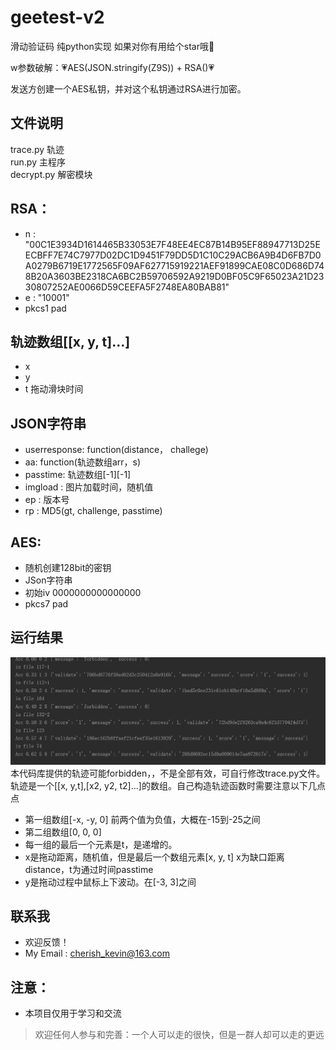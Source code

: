 # geetest-v2
滑动验证码 纯python实现 如果对你有用给个star哦🌟


w参数破解：💗AES(JSON.stringify(Z9S)) + RSA()💗

    

发送方创建一个AES私钥，并对这个私钥通过RSA进行加密。  
## 文件说明
trace.py 轨迹  
run.py 主程序  
decrypt.py 解密模块


## **RSA**：
- n : "00C1E3934D1614465B33053E7F48EE4EC87B14B95EF88947713D25EECBFF7E74C7977D02DC1D9451F79DD5D1C10C29ACB6A9B4D6FB7D0A0279B6719E1772565F09AF627715919221AEF91899CAE08C0D686D748B20A3603BE2318CA6BC2B59706592A9219D0BF05C9F65023A21D2330807252AE0066D59CEEFA5F2748EA80BAB81"
- e : "10001"
- pkcs1 pad



## 轨迹数组[[x, y, t]...]
- x 
- y
- t 拖动滑块时间

## JSON字符串
- userresponse: function(distance， challege)
- aa: function(轨迹数组arr，s) 
- passtime: 轨迹数组[-1][-1]
- imgload : 图片加载时间，随机值
- ep : 版本号
- rp : MD5(gt, challenge, passtime)


## AES:
- 随机创建128bit的密钥
- JSon字符串
- 初始iv 0000000000000000
- pkcs7 pad


## 运行结果
![运行结果](/bibibi/result.png)  
本代码库提供的轨迹可能forbidden，，不是全部有效，可自行修改trace.py文件。轨迹是一个[[x, y,t],[x2, y2, t2]...]的数组。自己构造轨迹函数时需要注意以下几点点
- 第一组数组[-x, -y, 0] 前两个值为负值，大概在-15到-25之间
- 第二组数组[0, 0, 0]
- 每一组的最后一个元素是t，是递增的。
- x是拖动距离，随机值，但是最后一个数组元素[x, y, t] x为缺口距离distance，t为通过时间passtime
- y是拖动过程中鼠标上下波动。在[-3, 3]之间

## 联系我
- 欢迎反馈！
- My Email : cherish_kevin@163.com  

## 注意：
- 本项目仅用于学习和交流
> 欢迎任何人参与和完善：一个人可以走的很快，但是一群人却可以走的更远
